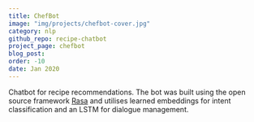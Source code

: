 ```yaml
---
title: ChefBot
image: "img/projects/chefbot-cover.jpg"
category: nlp
github_repo: recipe-chatbot
project_page: chefbot
blog_post: 
order: -10
date: Jan 2020
---
```

Chatbot for recipe recommendations. The bot was built using the open source framework [Rasa](https://github.com/RasaHQ/rasa) and utilises learned embeddings for intent classification and an LSTM for dialogue management.
